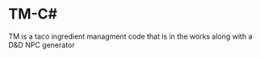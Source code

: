 # TM-C#

TM is a taco ingredient managment code that is in the works along with a D&D NPC generator

